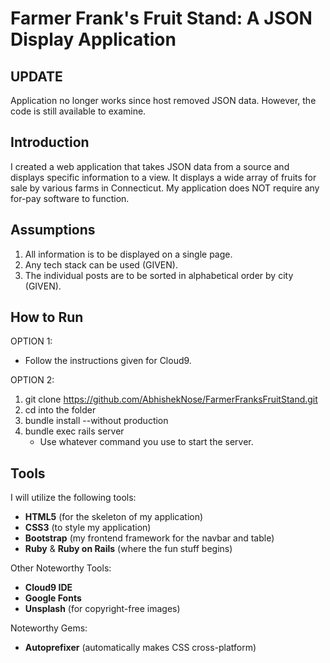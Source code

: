 # Farmer Frank's Fruit Stand: A JSON Display Application

## UPDATE
Application no longer works since host removed JSON data. However, the code is still available to examine.

## Introduction
I created a web application that takes JSON data from a source and displays specific information to a view. It displays a wide array of fruits for sale by various farms in Connecticut. My application does NOT require any for-pay software to function.
 
## Assumptions
1. All information is to be displayed on a single page.
2. Any tech stack can be used (GIVEN).
3. The individual posts are to be sorted in alphabetical order by city (GIVEN).

## How to Run

OPTION 1:

* Follow the instructions given for Cloud9.

OPTION 2:

1. git clone https://github.com/AbhishekNose/FarmerFranksFruitStand.git
2. cd into the folder
3. bundle install --without production
4. bundle exec rails server
	* Use whatever command you use to start the server.


## Tools
I will utilize the following tools:
* **HTML5** (for the skeleton of my application)
* **CSS3** (to style my application)
* **Bootstrap** (my frontend framework for the navbar and table)
* **Ruby** & **Ruby on Rails** (where the fun stuff begins)

Other Noteworthy Tools:
* **Cloud9 IDE**
* **Google Fonts**
* **Unsplash** (for copyright-free images)

Noteworthy Gems:
* **Autoprefixer** (automatically makes CSS cross-platform)
